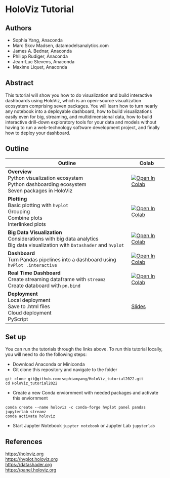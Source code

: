 # HoloViz Tutorial

## **Authors**
- Sophia Yang, Anaconda
- Marc Skov Madsen, datamodelsanalytics.com
- James A. Bednar, Anaconda
- Philipp Rudiger, Anaconda
- Jean-Luc Stevens, Anaconda
- Maxime Liquet, Anaconda

## **Abstract**
This tutorial will show you how to do visualization and build interactive dashboards using HoloViz, which is an open-source visualization ecosystem comprising seven packages. You will learn how to turn nearly any notebook into a deployable dashboard, how to build visualizations easily even for big, streaming, and multidimensional data, how to build interactive drill-down exploratory tools for your data and models without having to run a web-technology software development project, and finally how to deploy your dashboard.

## **Outline**
| **Outline** | **Colab** |
| - | - |
| **Overview** <br /> Python visualization ecosystem <br /> Python dashboarding ecosystem <br /> Seven packages in HoloViz | [![Open In Colab](https://colab.research.google.com/assets/colab-badge.svg)](https://colab.research.google.com/github/sophiamyang/HoloViz_tutorial2022/blob/main/01_Overview.ipynb) |
| **Plotting** <br /> Basic plotting with `hvplot` <br /> Grouping <br /> Combine plots <br /> Interlinked plots|  [![Open In Colab](https://colab.research.google.com/assets/colab-badge.svg)](https://colab.research.google.com/github/sophiamyang/HoloViz_tutorial2022/blob/main/02_Plotting.ipynb)|
| **Big Data Visualization**  <br /> Considerations with big data analytics <br /> Big data visualization with `Datashader` and `hvplot` | [![Open In Colab](https://colab.research.google.com/assets/colab-badge.svg)](https://colab.research.google.com/github/sophiamyang/HoloViz_tutorial2022/blob/main/03_Big_Data_Visualization.ipynb) |
| **Dashboard**  <br /> Turn Pandas pipelines into a dashboard using `hvPlot .interactive`| [![Open In Colab](https://colab.research.google.com/assets/colab-badge.svg)](https://colab.research.google.com/github/sophiamyang/HoloViz_tutorial2022/blob/main/04_Dashboard.ipynb) |
| **Real Time Dashboard** <br /> Create streaming dataframe with `streamz` <br /> Create databoard with `pn.bind` | [![Open In Colab](https://colab.research.google.com/assets/colab-badge.svg)](https://colab.research.google.com/github/sophiamyang/HoloViz_tutorial2022/blob/main/05_Real_Time_Dashboard.ipynb) |
| **Deployment** <br /> Local deployment <br /> Save to .html files <br /> Cloud deployment <br /> PyScript | [Slides](https://sophiamyang.github.io/HoloViz_tutorial2022/06_Deployment.html) |

## **Set up**
You can run the tutorials through the links above. To run this tutorial locally, you will need to do the following steps:
- Download Anaconda or Miniconda
- Git clone this repository and navigate to the folder
```
git clone git@github.com:sophiamyang/HoloViz_tutorial2022.git
cd HoloViz_tutorial2022
```
- Create a new Conda enviornment with needed packages and activate this enviornment
```
conda create --name holoviz -c conda-forge hvplot panel pandas jupyterlab streamz
conda activate holoviz
```
- Start Jupyter Notebook `jupyter notebook` or Jupyter Lab `jupyterlab`



## **References**
https://holoviz.org <br />
https://hvplot.holoviz.org <br />
https://datashader.org <br />
https://panel.holoviz.org






